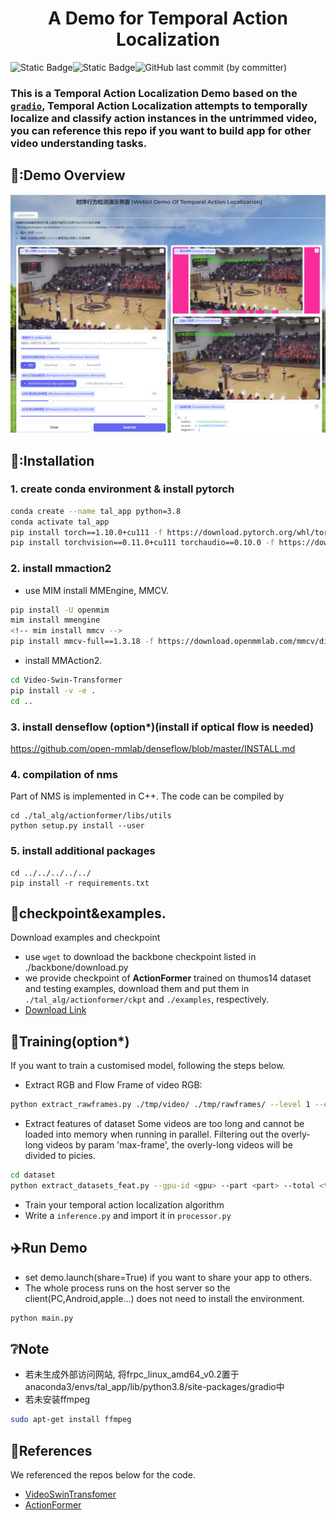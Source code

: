 <h1 align="center">A Demo for Temporal Action Localization</h1>

<img alt="Static Badge" src="https://img.shields.io/badge/Gradio-3.47.1-orange"><img alt="Static Badge" src="https://img.shields.io/badge/Temporal_Action_Localization-blue"><img alt="GitHub last commit (by committer)" src="https://img.shields.io/github/last-commit/pipixin321/TAL_APP">





### This is a Temporal Action Localization Demo based on the  [`gradio`](https://www.gradio.app/), **Temporal Action Localization** attempts to temporally **localize** and **classify** action instances in the untrimmed video, you can reference this repo if you want to build app for other video understanding tasks.

## 🐍:Demo Overview
<p>
  <div align=center><img src="./figs/demo.png" width="800" /></div>
</p>

## 📖:Installation
### 1. create conda environment & install pytorch
```bash
conda create --name tal_app python=3.8
conda activate tal_app
pip install torch==1.10.0+cu111 -f https://download.pytorch.org/whl/torch_stable.html
pip install torchvision==0.11.0+cu111 torchaudio==0.10.0 -f https://download.pytorch.org/whl/torch_stable.html
```

### 2. install mmaction2
- use MIM install MMEngine, MMCV.
```bash
pip install -U openmim
mim install mmengine
<!-- mim install mmcv -->
pip install mmcv-full==1.3.18 -f https://download.openmmlab.com/mmcv/dist/cu111/torch1.10.0/index.html
```

- install MMAction2.
```bash
cd Video-Swin-Transformer
pip install -v -e .
cd ..
```

### 3. install denseflow (option*)(install if optical flow is needed)
https://github.com/open-mmlab/denseflow/blob/master/INSTALL.md


### 4. compilation of nms
Part of NMS is implemented in C++. The code can be compiled by
```shell
cd ./tal_alg/actionformer/libs/utils
python setup.py install --user
```

### 5. install additional packages
```shell
cd ../../../../../
pip install -r requirements.txt
```


  
## 📑checkpoint&examples.
Download examples and checkpoint
- use `wget` to download the backbone checkpoint listed in ./backbone/download.py
- we provide checkpoint of **ActionFormer** trained on thumos14 dataset and testing examples, download them and put them in `./tal_alg/actionformer/ckpt` and `./examples`, respectively.
- [Download Link](https://pan.baidu.com/s/19yKxc13dIHcsyw5JtDZbkg?pwd=mdwj)

## 🚗Training(option*)
If you want to train  a customised model, following the steps below.
- Extract RGB and Flow Frame of video
RGB:
```bash
python extract_rawframes.py ./tmp/video/ ./tmp/rawframes/ --level 1 --ext mp4 --task rgb --use-opencv
```

- Extract features of dataset
Some videos are too long and cannot be loaded into memory when running in parallel. 
Filtering out the overly-long videos by param 'max-frame', the overly-long videos will be divided to <max-frame> picies.
```bash
cd dataset
python extract_datasets_feat.py --gpu-id <gpu> --part <part> --total <total>  --resume --max-frame 10000
```

- Train your temporal action localization algorithm
- Write a `inference.py` and import it in `processor.py`
  

## ✈️Run Demo
- set demo.launch(share=True) if you want to share your app to others.
- The whole process runs on the host server so the client(PC,Android,apple...) does not need to install the environment.
```bash
python main.py
```

## ❔Note
- 若未生成外部访问网站, 将frpc_linux_amd64_v0.2置于anaconda3/envs/tal_app/lib/python3.8/site-packages/gradio中
- 若未安装ffmpeg
```bash
sudo apt-get install ffmpeg
```

## 📝References
We referenced the repos below for the code.

* [VideoSwinTransfomer](https://github.com/MohammadRezaQaderi/Video-Swin-Transformer)
* [ActionFormer](https://github.com/happyharrycn/actionformer_release)
